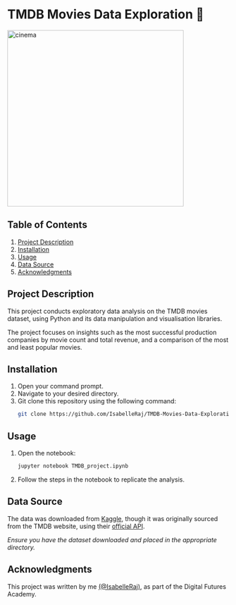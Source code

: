# TMDB Movies Data Exploration 🎥
<img src="https://github.com/user-attachments/assets/efe52466-9ecf-4535-b93e-1ae74feb6d55" alt="cinema" width="400"/>

## Table of Contents
1. [Project Description](#project-description)
2. [Installation](#installation)
3. [Usage](#usage)
4. [Data Source](#data-source)
5. [Acknowledgments](#acknowledgement)

## Project Description
This project conducts exploratory data analysis on the TMDB movies dataset, using Python and its data manipulation and visualisation libraries. 

The project focuses on insights such as the most successful production companies by movie count and total revenue, and a comparison of the most and least popular movies. 

## Installation
1. Open your command prompt.
2. Navigate to your desired directory.
3. Git clone this repository using the following command:
   ```bash
   git clone https://github.com/IsabelleRaj/TMDB-Movies-Data-Exploration
   ```

## Usage
1. Open the notebook:
   ```bash
   jupyter notebook TMDB_project.ipynb
   ```
2. Follow the steps in the notebook to replicate the analysis.

## Data Source
The data was downloaded from [Kaggle](https://www.kaggle.com/datasets/tmdb/tmdb-movie-metadata), though it was originally sourced from the TMDB website, using their [official API](https://developer.themoviedb.org/docs/getting-started). 

*Ensure you have the dataset downloaded and placed in the appropriate directory.*

## Acknowledgments
This project was written by me [(@IsabelleRaj)](https://github.com/IsabelleRaj), as part of the Digital Futures Academy. 
